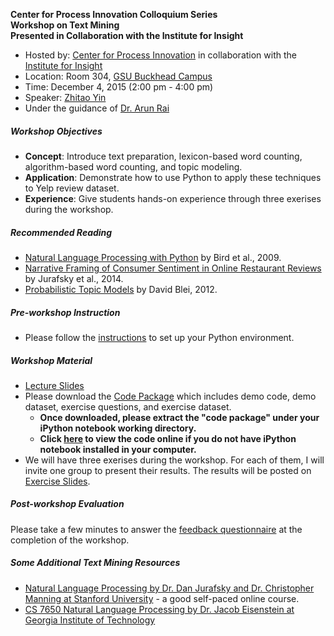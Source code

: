 **Center for Process Innovation Colloquium Series                        
Workshop on Text Mining                       
Presented in Collaboration with the Institute for Insight**


+ Hosted by: [Center for Process Innovation](http://ceprin.org/WP/) in collaboration with the [Institute for Insight](http://insight.gsu.edu/)
+ Location: Room 304, [GSU Buckhead Campus](http://robinson.gsu.edu/about/facilities/)
+ Time: December 4, 2015 (2:00 pm - 4:00 pm)
+ Speaker: [Zhitao Yin](http://zhitaoyin.com)
+ Under the guidance of [Dr. Arun Rai](http://arunrai.us)

##### Workshop Objectives

 + **Concept**: Introduce text preparation, lexicon-based word counting, algorithm-based word counting, and topic modeling.
 + **Application**: Demonstrate how to use Python to apply these techniques to Yelp review dataset.
 + **Experience**: Give students hands-on experience through three exerises during the workshop.

##### Recommended Reading
+ [Natural Language Processing with Python](http://victoria.lviv.ua/html/fl5/NaturalLanguageProcessingWithPython.pdf) by Bird et al., 2009.
+ [Narrative Framing of Consumer Sentiment in Online Restaurant Reviews](http://firstmonday.org/ojs/index.php/fm/article/view/4944/3863) by Jurafsky et al., 2014.
+ [Probabilistic Topic Models](http://www.cs.princeton.edu/~blei/papers/Blei2012.pdf) by David Blei, 2012.

##### Pre-workshop Instruction

+ Please follow the [instructions](Instruction.md) to set up your Python environment.


##### Workshop Material

+ [Lecture Slides](http://bit.do/lectureslides)
+ Please download the [Code Package](http://bit.do/codepackage) which includes demo code, demo dataset, exercise questions, and exercise dataset.
  + **Once downloaded, please extract the "code package" under your iPython notebook working directory.**
  + **Click [here](http://bit.do/onlinecode) to view the code online if you do not have iPython notebook installed in your computer.**
+ We will have three exerises during the workshop. For each of them, I will invite one group to present their results. The results will be posted on [Exercise Slides](http://bit.do/projectslides).

##### Post-workshop Evaluation

Please take a few minutes to answer the [feedback questionnaire](https://gsu.qualtrics.com/jfe/form/SV_a5G5IOB04dcCGUZ) at the completion of the workshop.

##### Some Additional Text Mining Resources
+ [Natural Language Processing by Dr. Dan Jurafsky and Dr. Christopher Manning at Stanford University](https://www.coursera.org/course/nlp) - a good self-paced online course.
+ [CS 7650 Natural Language Processing by Dr. Jacob Eisenstein at Georgia Institute of Technology](https://github.com/jacobeisenstein/gt-nlp-class)


